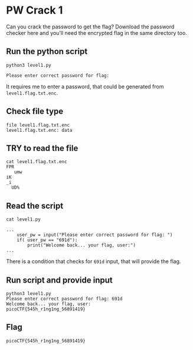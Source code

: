 # PW Crack 1

Can you crack the password to get the flag?
Download the password checker here and you'll need the encrypted flag in the same directory too.

## Run the python script

```
python3 level1.py

Please enter correct password for flag:
```

It requires me to enter a password, that could be generated from `level1.flag.txt.enc`.

## Check file type

```
file level1.flag.txt.enc
level1.flag.txt.enc: data
```

## TRY to read the file

```
cat level1.flag.txt.enc
FPR
   umw
iK
_i
  UD%                                                                          
```

## Read the script

```
cat level1.py

...
    user_pw = input("Please enter correct password for flag: ")
    if( user_pw == "691d"):
        print("Welcome back... your flag, user:")
...
```

There is a condition that checks for `691d` input, that will provide the flag.

## Run script and provide input

```
python3 level1.py
Please enter correct password for flag: 691d
Welcome back... your flag, user:
picoCTF{545h_r1ng1ng_56891419}
```

## Flag

```
picoCTF{545h_r1ng1ng_56891419}
```

